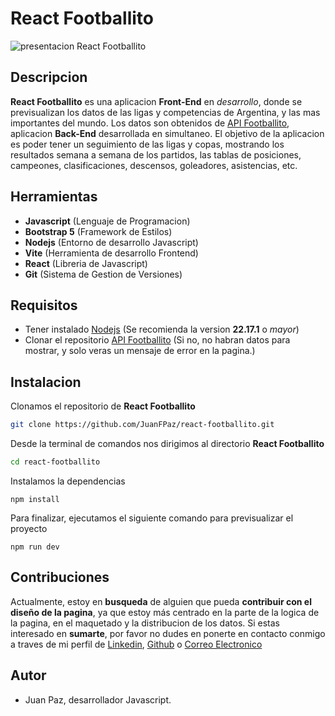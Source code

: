 # React Footballito

![presentacion React Footballito](https://jpaz.ar/img/proyectos/reactFBrowser.png)

## Descripcion

**React Footballito** es una aplicacion **Front-End** en *desarrollo*, donde se previsualizan los datos de las ligas y competencias de Argentina, y las mas importantes del mundo.
Los datos son obtenidos de [API Footballito](https://github.com/JuanFPaz/API-Football), aplicacion **Back-End** desarrollada en simultaneo. El objetivo de la aplicacion es poder tener un seguimiento de las ligas y copas, mostrando los resultados semana a semana de los partidos, las tablas de posiciones, campeones, clasificaciones, descensos, goleadores, asistencias, etc.

## Herramientas

- **Javascript** (Lenguaje de Programacion)
- **Bootstrap 5** (Framework de Estilos)
- **Nodejs** (Entorno de desarrollo Javascript)
- **Vite** (Herramienta de desarrollo Frontend)
- **React** (Libreria de Javascript)
- **Git** (Sistema de Gestion de Versiones)

## Requisitos

- Tener instalado [Nodejs](https://nodejs.org/es/download) (Se recomienda la version **22.17.1** o *mayor*)
- Clonar el repositorio [API Footballito](https://github.com/JuanFPaz/API-Football) (Si no, no habran datos para mostrar, y solo veras un mensaje de error en la pagina.)

## Instalacion

Clonamos el repositorio de **React Footballito**

```bash
git clone https://github.com/JuanFPaz/react-footballito.git
```

Desde la terminal de comandos nos dirigimos al directorio **React Footballito**

```bash
cd react-footballito
```

Instalamos la dependencias

```node
npm install
```

Para finalizar, ejecutamos el siguiente comando para previsualizar el proyecto

```node
npm run dev
```

## Contribuciones

Actualmente, estoy en **busqueda** de alguien que pueda **contribuir con el diseño de la pagina**, ya que estoy más centrado en la parte de la logica de la pagina, en el maquetado y la distribucion de los datos. Si estas interesado en **sumarte**, por favor no dudes en ponerte en contacto conmigo a traves de mi perfil de [Linkedin](https://www.linkedin.com/in/jpaz94/), [Github](https://github.com/JuanFPaz) o [Correo Electronico](mailto:jpaz.dev94@gmail.com)

## Autor

- Juan Paz, desarrollador Javascript.